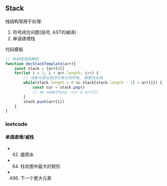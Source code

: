 ## Stack
栈结构常用于处理:
1. 符号闭合问题(括号, AST的编译)
2. 单调递增栈  


代码模板
```javascript
// 单调递减栈模板
function decStackTemplate(arr){
    const stack = [arr[0]]
    for(let i = 1; i < arr.length; i++) {
        // 当新元素比栈顶元素大的时候, 需要先出栈
        while(stack.length > 0 && stack[stack.length - 1] < arr[i]) {
            const cur = stack.pop()
            // do something  cur & arr[i]
        }
        stack.push(arr[i])
    }
}

```

### leetcode
#### 单调递增/减栈
- 42. 接雨水
- 84. 柱状图中最大的矩形
- 496. 下一个更大元素